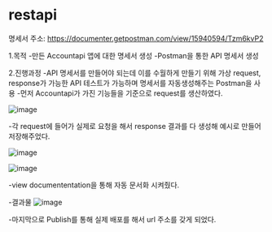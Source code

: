 # restapi
명세서 주소: https://documenter.getpostman.com/view/15940594/Tzm6kvP2


1.목적
-만든 Accountapi 앱에 대한 명세서 생성
-Postman을 통한 API 명세서 생성

2.진행과정
-API 명세서를 만들어야 되는데 이를 수월하게 만들기 위해 가상 request, response가 가능한 API 테스트가 가능하며 명세서를 자동생성해주는 Postman을 사용
-먼저 Accountapi가 가진 기능들을 기준으로 request를 생산하였다.
 
![image](https://user-images.githubusercontent.com/82852457/147799770-97c6c0be-1c1a-4c13-b499-e32657a6180f.png)

-각 request에 들어가 실제로 요청을 해서 response 결과를 다 생성해 예시로 만들어 저장해주었다.

![image](https://user-images.githubusercontent.com/82852457/147799810-3d1d57cc-daad-4149-aaf3-326ac27a30d8.png)

![image](https://user-images.githubusercontent.com/82852457/147799815-52720f1f-603b-4848-a926-618e15fb25e1.png)

-view documententation을 통해 자동 문서화 시켜줬다.

-결과물
![image](https://user-images.githubusercontent.com/82852457/147799857-fd14b331-998a-4e47-bbf3-ad0a25ee5746.png)

-마지막으로 Publish를 통해 실제 배포를 해서 url 주소를 갖게 되었다.

